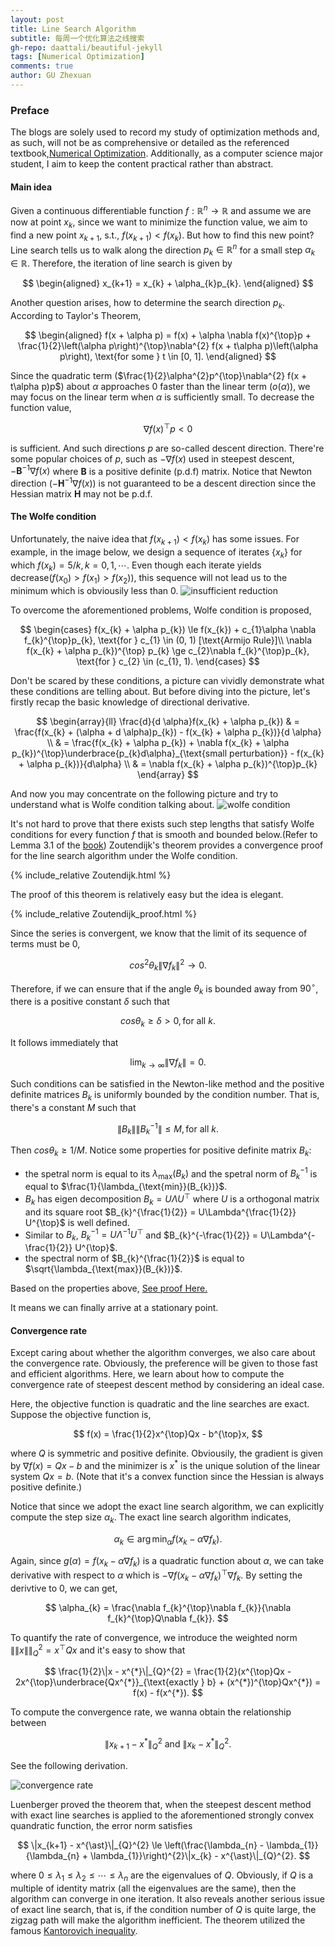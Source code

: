 ```yaml
---
layout: post
title: Line Search Algorithm
subtitle: 每周一个优化算法之线搜索
gh-repo: daattali/beautiful-jekyll
tags: [Numerical Optimization]
comments: true
author: GU Zhexuan
---
```


### Preface

The blogs are solely used to record my study of optimization methods and, as such, will not be as comprehensive or detailed as the referenced textbook,[Numerical Optimization][1]. Additionally, as a computer science major student, I aim to keep the content practical rather than abstract.

#### Main idea

Given a continuous differentiable function $f: \mathbb{R}^{n} \rightarrow \mathbb{R}$ and assume we are now at point $x_{k}$, since we want to minimize the function value, we aim to find a new point $x_{k+1}$, s.t., $f(x_{k+1}) < f(x_{k})$. But how to find this new point? Line search tells us to walk along the direction $p_{k} \in \mathbb{R}^{n}$ for a small step $\alpha_{k} \in \mathbb{R}$. Therefore, the iteration of line search is given by

$$
\begin{aligned}
    x_{k+1} = x_{k} + \alpha_{k}p_{k}.
\end{aligned}
$$

Another question arises, how to determine the search direction $p_{k}$. According to Taylor's Theorem,

$$
\begin{aligned}
    f(x + \alpha p) = f(x) + \alpha \nabla f(x)^{\top}p + \frac{1}{2}\left(\alpha p\right)^{\top}\nabla^{2} f(x + t\alpha p)\left(\alpha p\right), \text{for some } t \in [0, 1].
\end{aligned}
$$

Since the quadratic term ($\frac{1}{2}\alpha^{2}p^{\top}\nabla^{2} f(x + t\alpha p)p$) about $\alpha$ approaches $0$ faster than the linear term ($o(\alpha)$), we may focus on the linear term when $\alpha$ is sufficiently small. To decrease the function value,

$$
\nabla f(x)^{\top}p < 0
$$

is sufficient. And such directions $p$ are so-called descent direction. There're some popular choices of $p$, such as $-\nabla f(x)$ used in steepest descent, $-\mathbf{B}^{-1}\nabla f(x)$ where $\mathbf{B}$ is a positive definite (p.d.f) matrix. Notice that Newton direction ($-\mathbf{H}^{-1}\nabla f(x)$) is not guaranteed to be a descent direction since the Hessian matrix $\mathbf{H}$ may not be p.d.f.

#### The Wolfe condition

Unfortunately, the naive idea that $f(x_{k+1}) < f(x_{k})$ has some issues. For example, in the image below, we design a sequence of iterates $\{x_{k}\}$ for which $f(x_{k}) = 5 / k, k=0,1,\cdots$. Even though each iterate yields decrease($f(x_{0}) > f(x_{1}) > f(x_{2})$), this sequence will not lead us to the minimum which is obviousily less than $0$.
![insufficient reduction](../assets/img/line_search_1.png)

To overcome the aforementioned problems, Wolfe condition is proposed,

$$
\begin{cases}
f(x_{k} + \alpha p_{k}) \le f(x_{k}) + c_{1}\alpha \nabla f_{k}^{\top}p_{k}, \text{for } c_{1} \in (0, 1) [\text{Armijo Rule}]\\
\nabla f(x_{k} + \alpha p_{k})^{\top} p_{k} \ge c_{2}\nabla f_{k}^{\top}p_{k}, \text{for } c_{2} \in (c_{1}, 1).
\end{cases}
$$

Don't be scared by these conditions, a picture can vividly demonstrate what these conditions are telling about. But before diving into the picture, let's firstly recap the basic knowledge of directional derivative.

$$
\begin{array}{ll}
\frac{d}{d \alpha}f(x_{k} + \alpha p_{k}) & = \frac{f(x_{k} + (\alpha + d \alpha)p_{k}) - f(x_{k} + \alpha p_{k})}{d \alpha}    \\
& = \frac{f(x_{k} + \alpha p_{k}) + \nabla f(x_{k} + \alpha p_{k})^{\top}\underbrace{p_{k}d\alpha}_{\text{small perturbation}} - f(x_{k} + \alpha p_{k})}{d\alpha}  \\
& = \nabla f(x_{k} + \alpha p_{k})^{\top}p_{k}
\end{array}
$$

And now you may concentrate on the following picture and try to understand what is Wolfe condition talking about.
![wolfe condition](../assets/img/line_search_2.jpeg)

It's not hard to prove that there exists such step lengths that satisfy Wolfe conditions for every function $f$ that is smooth and bounded below.(Refer to Lemma 3.1 of the [book][1]) Zoutendijk's theorem provides a convergence proof for the line search algorithm under the Wolfe condition.

{% include_relative Zoutendijk.html %}

The proof of this theorem is relatively easy but the idea is elegant.

{% include_relative Zoutendijk_proof.html %}

Since the series is convergent, we know that the limit of its sequence of terms must be $0$,

$$
cos^{2}{\theta_{k}}\|\nabla f_{k}\|^{2} \rightarrow 0.
$$

Therefore, if we can ensure that if the angle $\theta_{k}$ is bounded away from $90^{\circ}$, there is a positive constant $\delta$ such that

$$
cos \theta_{k} \ge \delta > 0, \text{for all }k.  
$$

It follows immediately that

$$
\lim_{k\rightarrow \infty} \|\nabla f_{k}\| = 0.
$$

Such conditions can be satisfied in the Newton-like method and the positive definite matrices $B_{k}$ is uniformly bounded by the condition number. That is, there's a constant $M$ such that

$$
\|B_{k}\| \|B_{k}^{-1}\| \le M, \text{for all } k.
$$

Then $cos \theta_{k} \ge 1/M$. Notice some properties for positive definite matrix $B_{k}$:

* the spetral norm is equal to its $\lambda_{\text{max}}(B_{k})$ and the spetral norm of $B_{k}^{-1}$ is equal to $\frac{1}{\lambda_{\text{min}}(B_{k})}$.
* $B_{k}$ has eigen decomposition $B_{k} = U\Lambda U^{\top}$ where $U$ is a orthogonal matrix and its square root $B_{k}^{\frac{1}{2}} = U\Lambda^{\frac{1}{2}} U^{\top}$ is well defined.
* Similar to $B_{k}$, $B_{k}^{-1} = U\Lambda^{-1} U^{\top}$ and $B_{k}^{-\frac{1}{2}} = U\Lambda^{-\frac{1}{2}} U^{\top}$.
* the spectral norm of $B_{k}^{\frac{1}{2}}$ is equal to $\sqrt{\lambda_{\text{max}}(B_{k})}$.

Based on the properties above, [See proof Here.][2]

It means we can finally arrive at a stationary point.

#### Convergence rate

Except caring about whether the algorithm converges, we also care about the convergence rate. Obviously, the preference will be given to those fast and efficient algorithms. Here, we learn about how to compute the convergence rate of steepest descent method by considering an ideal case.

Here, the objective function is quadratic and the line searches are exact. Suppose the objective function is,

$$
f(x) = \frac{1}{2}x^{\top}Qx - b^{\top}x,
$$

where $Q$ is symmetric and positive definite. Obviousily, the gradient is given by $\nabla f(x) = Qx - b$ and the minimizer is $x^{*}$ is the unique solution of the linear system $Qx=b$. (Note that it's a convex function since the Hessian is always positive definite.)

Notice that since we adopt the exact line search algorithm, we can explicitly compute the step size $\alpha_{k}$. The exact line search algorithm indicates,

$$
\alpha_{k} \in \arg\min_{\alpha}f(x_{k} - \alpha \nabla f_{k}).
$$

Again, since $g(\alpha) = f(x_{k} - \alpha \nabla f_{k})$ is a quadratic function about $\alpha$, we can take derivative with respect to $\alpha$ which is $-\nabla f(x_{k} - \alpha \nabla f_{k})^{\top}\nabla f_{k}$. By setting the derivtive to $0$, we can get,

$$
\alpha_{k} = \frac{\nabla f_{k}^{\top}\nabla f_{k}}{\nabla f_{k}^{\top}Q\nabla f_{k}}.
$$

To quantify the rate of convergence, we introduce the weighted norm $\|\|x\|\|_{Q}^{2} = x^{\top}Qx$ and it's easy to show that

$$
\frac{1}{2}\|x - x^{*}\|_{Q}^{2} = \frac{1}{2}(x^{\top}Qx - 2x^{\top}\underbrace{Qx^{*}}_{\text{exactly } b} + (x^{*})^{\top}Qx^{*}) = f(x) - f(x^{*}).
$$

To compute the convergence rate, we wanna obtain the relationship between

$$
\|x_{k+1} - x^{\ast}\|_{Q}^{2} \text{ and } \|x_{k} - x^{\ast}\|_{Q}^{2}.
$$

See the following derivation.

![convergence rate](../assets/img/line_search_weighted_norm.jpg)

Luenberger proved the theorem that, when the steepest descent method with exact line searches is applied to the aforementioned strongly convex quandratic function, the error norm satisfies

$$
\|x_{k+1} - x^{\ast}\|_{Q}^{2} \le \left(\frac{\lambda_{n} - \lambda_{1}}{\lambda_{n} + \lambda_{1}}\right)^{2}\|x_{k} - x^{\ast}\|_{Q}^{2}.
$$

where $0 \le \lambda_{1} \le \lambda_{2} \le \cdots \le \lambda_{n}$ are the eigenvalues of $Q$. Obviously, if $Q$ is a multiple of identity matrix (all the eigenvalues are the same), then the algorithm can converge in one iteration. It also reveals another serious issue of exact line search, that is, if the condition number of $Q$ is quite large, the zigzag path will make the algorithm inefficient. The theorem utilized the famous [Kantorovich inequality][3].


[1]: https://www.math.uci.edu/~qnie/Publications/NumericalOptimization.pdf
[2]: https://math.stackexchange.com/questions/2630063/towards-a-proof-of-global-convergence-for-newton-like-methods
[3]: https://en.wikipedia.org/wiki/Kantorovich_inequality
